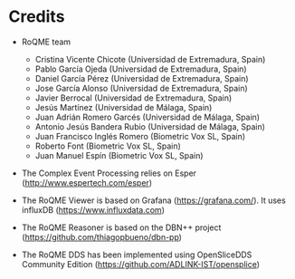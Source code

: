 Credits
=======

  - RoQME team
    * Cristina Vicente Chicote (Universidad de Extremadura, Spain)
    * Pablo García Ojeda (Universidad de Extremadura, Spain)
    * Daniel García Pérez (Universidad de Extremadura, Spain)
    * Jose García Alonso (Universidad de Extremadura, Spain)
    * Javier Berrocal (Universidad de Extremadura, Spain)
    * Jesús Martínez (Universidad de Málaga, Spain)
    * Juan Adrián Romero Garcés (Universidad de Málaga, Spain)
    * Antonio Jesús Bandera Rubio (Universidad de Málaga, Spain)
    * Juan Francisco Inglés Romero (Biometric Vox SL, Spain)
    * Roberto Font (Biometric Vox SL, Spain)
    * Juan Manuel Espín (Biometric Vox SL, Spain)

  - The Complex Event Processing relies on Esper (http://www.espertech.com/esper)

  - The RoQME Viewer is based on Grafana (https://grafana.com/). It uses influxDB (https://www.influxdata.com)

  - The RoQME Reasoner is based on the DBN++ project (https://github.com/thiagopbueno/dbn-pp)

  - The RoQME DDS has been implemented using OpenSliceDDS Community Edition (https://github.com/ADLINK-IST/opensplice)

